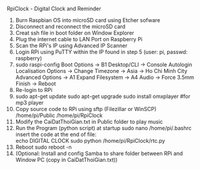 RpiClock - Digital Clock and Reminder
1. Burn Raspbian OS into microSD card using Etcher sofware
2. Disconnect and reconnect the microSD card
3. Creat ssh file in boot folder on Window Explorer
4. Plug the internet cable to LAN Port on Raspberry Pi
5. Scan the RPi's IP using Advanced IP Scanner 
6. Login RPi using PuTTY within the IP found in step 5 (user: pi, passwd: raspberry)
7. sudo raspi-config
	Boot Options -> B1 Desktop/CLI -> Console Autologin
	Localisation Options -> Change Timezone -> Asia -> Ho Chi Minh City
	Advanced Options 	-> A1 Expand Filesystem
						-> A4 Audio -> Force 3.5mm
	Finish -> Reboot
8. Re-login to RPi
9. 	sudo apt-get update
	sudo apt-get upgrade
	sudo install omxplayer #for mp3 player
10. Copy source code to RPi using sftp (Filezillar or WinSCP)
	/home/pi/Public
	/home/pi/RpiClock
11. Modify the CaiDatThoiGian.txt in Public folder to play music 
12. Run the Program (python script) at startup
	sudo nano /home/pi/.bashrc
	insert the code at the end of file:			
		echo DIGITAL CLOCK
		sudo python /home/pi/RpiClock/rtc.py
13. Reboot
	sudo reboot -n
14. (Optional: Install and config Samba to share folder between RPi and Window PC (copy in CaiDatThoiGian.txt))

